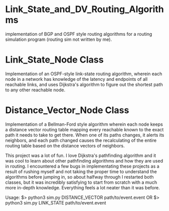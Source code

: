 # Link_State_and_DV_Routing_Algorithms
implementation of BGP and OSPF style routing algorithms for a routing simulation program (routing sim not written by me).

# Link_State_Node Class
Implementation of an OSPF-style link-state routing algorithm, wherein each node in a network has knowledge of the latency and endpoints of all reachable links, and uses Dijkstra's algorithm to figure out the shortest path to any other reachable node.

# Distance_Vector_Node Class
Implementation of a Bellman-Ford style algorithm wherein each node keeps a distance vector routing table mapping every reachable known to the exact path it needs to take to get there. When one of its paths changes, it alerts its neighbors, and each path changed causes the recalculating of the entire routing table based on the distance vectors of neighbors.

This project was a lot of fun. I love Dijkstra's pathfinding algorithm and it was cool to learn about other pathfinding algorithms and how they are used in routing. I encountered a few bugs in implementating these projects as a result of rushing myself and not taking the proper time to understand the algorithms before jumping in, so about halfway through I restarted both classes, but it was incredibly satisfying to start from scratch with a much more in-depth knowledge. Everything feels a lot neater than it was before. 

Usage:
$> python3 sim.py DISTANCE_VECTOR path/to/event.event
OR
$> python3 sim.py LINK_STATE path/to/event.event

